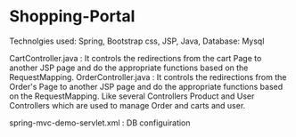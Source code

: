 # Shopping-Portal


Technolgies used: Spring, Bootstrap css, JSP, Java,
Database: Mysql

CartController.java : It controls the redirections from the cart Page to
  another JSP page and do the appropriate functions based on the
  RequestMapping.
OrderController.java : It controls the redirections from the Order's Page to
  another JSP page and do the appropriate functions based on the
  RequestMapping.
  Like several Controllers Product and User Controllers which are used to manage Order and carts and user.


spring-mvc-demo-servlet.xml : DB configuiration
